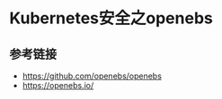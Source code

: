 # Kubernetes安全之openebs



## 





## 参考链接

* https://github.com/openebs/openebs
* https://openebs.io/

